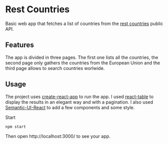 # Rest Countries

Basic web app that fetches a list of countries from the [rest countries](https://restcountries.eu/#api-endpoints) public API.

## Features

The app is divided in three pages. The first one lists all the countries, the
second page only gathers the countries from the European Union and the third page
allows to search countries worlwide.

## Usage

The project uses [create-react-app](https://github.com/facebook/create-react-app)
to run the app. I used [react-table](https://github.com/tannerlinsley/react-table/tree/v6)
to display the results in an elegant way and with a pagination. I also used [Semantic-UI-React](https://react.semantic-ui.com/) to add a few components and some style.

Start

```
npm start
```

Then open http://localhost:3000/ to see your app.
